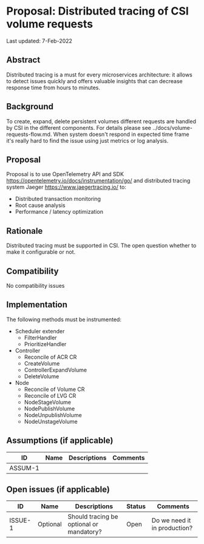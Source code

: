 # Proposal: Distributed tracing of CSI volume requests 

Last updated: 7-Feb-2022


## Abstract

Distributed tracing is a must for every microservices architecture: it allows to detect issues quickly and offers valuable insights that can decrease response time from hours to minutes.

## Background

To create, expand, delete persistent volumes different requests are handled by CSI in the different components. For details please see ../docs/volume-requests-flow.md.
When system doesn't respond in expected time frame it's really hard to find the issue using just metrics or log analysis.

## Proposal

Proposal is to use OpenTelemetry API and SDK https://opentelemetry.io/docs/instrumentation/go/ and distributed tracing system Jaeger https://www.jaegertracing.io/ to:
- Distributed transaction monitoring
- Root cause analysis
- Performance / latency optimization

## Rationale

Distributed tracing must be supported in CSI. The open question whether to make it configurable or not.

## Compatibility

No compatibility issues

## Implementation

The following methods must be instrumented:
- Scheduler extender
  - FilterHandler
  - PrioritizeHandler
- Controller
  - Reconcile of ACR CR
  - CreateVolume
  - ControllerExpandVolume
  - DeleteVolume
- Node
  - Reconcile of Volume CR
  - Reconcile of LVG CR
  - NodeStageVolume
  - NodePublishVolume
  - NodeUnpublishVolume
  - NodeUnstageVolume

## Assumptions (if applicable)

ID | Name | Descriptions | Comments
---| -----| -------------| --------
ASSUM-1 |   |   |


## Open issues (if applicable)

ID | Name | Descriptions | Status | Comments
---| -----| -------------| ------ | --------
ISSUE-1 | Optional | Should tracing be optional or mandatory? | Open | Do we need it in production?
